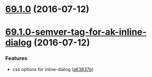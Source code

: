 <a name="69.1.0"></a>
# [69.1.0](https://bitbucket.org/atlassian/https://bitbucket.org/atlassian/atlaskit/compare/69.1.0-semver-tag-for-ak-inline-dialog...v69.1.0) (2016-07-12)



<a name="69.1.0-semver-tag-for-ak-inline-dialog"></a>
# [69.1.0-semver-tag-for-ak-inline-dialog](https://bitbucket.org/atlassian/https://bitbucket.org/atlassian/atlaskit/compare/a63837b...69.1.0-semver-tag-for-ak-inline-dialog) (2016-07-12)


### Features

* css options for inline-dialog ([a63837b](https://bitbucket.org/atlassian/https://bitbucket.org/atlassian/atlaskit/commits/a63837b))



